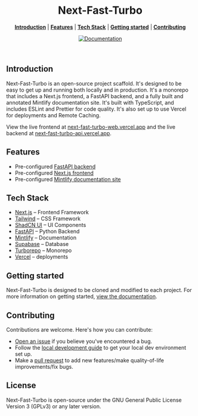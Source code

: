 <h1 align="center">Next-Fast-Turbo</h1>

<p align="center">
  <a href="#introduction"><strong>Introduction</strong></a> |   
  <a href="#features"><strong>Features</strong></a> |   
  <a href="#tech-stack"><strong>Tech Stack</strong></a> |   
  <a href="#getting-started"><strong>Getting started</strong></a> |   
  <a href="#contributing"><strong>Contributing</strong></a>
</p>
<p align="center">
  <a href="https://next-fast-turbo.mintlify.app/">
    <img src="https://img.shields.io/badge/Read%20the%20Documentation-8A2BE2" alt="Documentation" />
  </a>
</p>
<br/>

## Introduction

Next-Fast-Turbo is an open-source project scaffold. It's designed to be easy to get up and running both locally and in production. It's a monorepo that includes a Next.js frontend, a FastAPI backend, and a fully built and annotated Mintlify documentation site. It's built with TypeScript, and includes ESLint and Prettier for code quality. It's also set up to use Vercel for deployments and Remote Caching.

View the live frontend at [next-fast-turbo-web.vercel.app](https://next-fast-turbo-web.vercel.app/) and the live backend at [next-fast-turbo-api.vercel.app](https://next-fast-turbo-api.vercel.app/).

## Features

- Pre-configured [FastAPI backend](https://next-fast-turbo.mintlify.app/documentation/configuration/fastapi)
- Pre-configured [Next.js frontend](https://next-fast-turbo.mintlify.app/documentation/configuration/nextjs)
- Pre-configured [Mintlify documentation site](https://next-fast-turbo.mintlify.app/documentation/configuration/docs)

## Tech Stack

- [Next.js](https://nextjs.org/) – Frontend Framework
- [Tailwind](https://tailwindcss.com/) – CSS Framework
- [ShadCN UI](https://ui.shadcn.com/) – UI Components
- [FastAPI](https://fastapi.tiangolo.com/) – Python Backend
- [Mintlify](https://mintlify.com/) – Documentation
- [Supabase](https://supabase.com/) – Database
- [Turborepo](https://turbo.build/repo) – Monorepo
- [Vercel](https://vercel.com/) – deployments

## Getting started

Next-Fast-Turbo is designed to be cloned and modified to each project. For more information on getting started, [view the documentation](https://next-fast-turbo.mintlify.app/documentation/introduction).

## Contributing

Contributions are welcome. Here's how you can contribute:

- [Open an issue](https://github.com/cording12/next-fast-turbo/issues) if you believe you've encountered a bug.
- Follow the [local development guide](https://next-fast-turbo.mintlify.app/documentation/local-development) to get your local dev environment set up.
- Make a [pull request](https://github.com/cording12/next-fast-turbo/pulls) to add new features/make quality-of-life improvements/fix bugs.

## License

Next-Fast-Turbo is open-source under the GNU General Public License Version 3 (GPLv3) or any later version.
